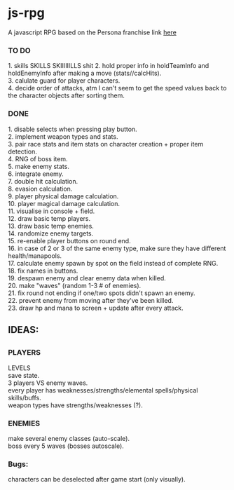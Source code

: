 # js-rpg
A javascript RPG based on the Persona franchise
link [here](https://lunavb.github.io/js-rpg/rpg.html)

<h3>TO DO</h3>
1. skills SKILLS SKIIIIIILLS shit
2. hold proper info in holdTeamInfo and holdEnemyInfo after making a move (stats//calcHits).</br>
3. calulate guard for player characters.</br>
4. decide order of attacks, atm I can't seem to get the speed values back to the character objects after sorting them.</br>

<h3>DONE</h3>
1. disable selects when pressing play button.</br>
2. implement weapon types and stats.</br>
3. pair race stats and item stats on character creation + proper item detection.</br>
4. RNG of boss item.</br>
5. make enemy stats.</br>
6. integrate enemy.</br>
7. double hit calculation.</br>
8. evasion calculation.</br>
9. player physical damage calculation.</br>
10. player magical damage calculation.</br>
11. visualise in console + field.</br>
12. draw basic temp players.</br>
13. draw basic temp enemies.</br>
14. randomize enemy targets.</br>
15. re-enable player buttons on round end.</br>
16. in case of 2 or 3 of the same enemy type, make sure they have different health/manapools.</br>
17. calculate enemy spawn by spot on the field instead of complete RNG.</br>
18. fix names in buttons.</br>
19. despawn enemy and clear enemy data when killed.</br>
20. make "waves" (random 1-3 # of enemies).</br>
21. fix round not ending if one/two spots didn't spawn an enemy.</br>
22. prevent enemy from moving after they've been killed.</br>
23. draw hp and mana to screen + update after every attack.</br>



<h2>IDEAS: <h2>

### PLAYERS
LEVELS </br>
save state.</br>
3 players VS enemy waves.</br>
every player has weaknesses/strengths/elemental spells/physical skills/buffs.</br>
weapon types have strengths/weaknesses (?).</br>

### ENEMIES
make several enemy classes (auto-scale).</br>
boss every 5 waves (bosses autoscale).</br>

### Bugs:
characters can be deselected after game start (only visually).</br>


